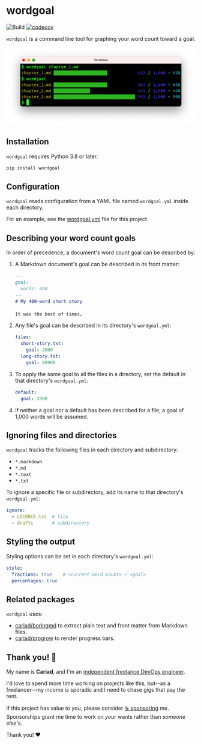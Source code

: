 # wordgoal

![Build](https://github.com/cariad/wordgoal/actions/workflows/ci.yml/badge.svg) [![codecov](https://codecov.io/gh/cariad/wordgoal/branch/main/graph/badge.svg?token=1JBzUKfPGr)](https://codecov.io/gh/cariad/wordgoal)

`wordgoal` is a command line tool for graphing your word count toward a goal.

![wordgoal example](https://github.com/cariad/wordgoal/raw/main/example.png)

## Installation

`wordgoal` requires Python 3.8 or later.

```bash
pip install wordgoal
```

## Configuration

`wordgoal` reads configuration from a YAML file named `wordgoal.yml` inside each directory.

For an example, see the [wordgoal.yml](https://github.com/cariad/wordgoal/blob/main/wordgoal.yml) file for this project.

## Describing your word count goals

In order of precedence, a document's word count goal can be described by:

1. A Markdown document's goal can be described in its front matter:

    ```markdown
    ---
    goal:
      words: 400
    ---
    # My 400-word short story

    It was the best of times…
    ```

1. Any file's goal can be described in its directory's `wordgoal.yml`:

    ```yaml
    files:
      short-story.txt:
        goal: 2000
      long-story.txt:
        goal: 80000
    ```

1. To apply the same goal to all the files in a directory, set the default in that directory's `wordgoal.yml`:

    ```yaml
    default:
      goal: 2000
    ```

1. If neither a goal nor a default has been described for a file, a goal of 1,000 words will be assumed.

## Ignoring files and directories

`wordgoal` tracks the following files in each directory and subdirectory:

- `*.markdown`
- `*.md`
- `*.text`
- `*.txt`

To ignore a specific file or subdirectory, add its name to that directory's `wordgoal.yml`:

```yaml
ignore:
  - LICENCE.txt  # file
  - drafts       # subdirectory
```

## Styling the output

Styling options can be set in each directory's `wordgoal.yml`:

```yaml
style:
  fractions: true    # <current word count> / <goal>
  percentages: true
```

## Related packages

`wordgoal` uses:

- [cariad/boringmd](https://github.com/cariad/boringmd) to extract plain text and front matter from Markdown files.
- [cariad/progrow](https://github.com/cariad/progrow) to render progress bars.

## Thank you! 🎉

My name is **Cariad**, and I'm an [independent freelance DevOps engineer](https://cariad.io).

I'd love to spend more time working on projects like this, but--as a freelancer--my income is sporadic and I need to chase gigs that pay the rent.

If this project has value to you, please consider [☕️ sponsoring](https://github.com/sponsors/cariad) me. Sponsorships grant me time to work on _your_ wants rather than _someone else's_.

Thank you! ❤️
